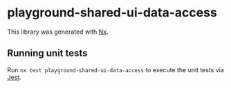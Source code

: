 # playground-shared-ui-data-access

This library was generated with [Nx](https://nx.dev).

## Running unit tests

Run `nx test playground-shared-ui-data-access` to execute the unit tests via [Jest](https://jestjs.io).
